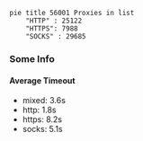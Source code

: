 
```mermaid
pie title 56001 Proxies in list
    "HTTP" : 25122
    "HTTPS": 7988
    "SOCKS" : 29685
```

### Some Info
#### Average Timeout

- mixed: 3.6s
- http: 1.8s
- https: 8.2s
- socks: 5.1s